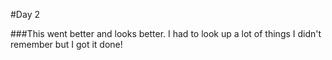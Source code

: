 #Day 2

###This went better and looks better. I had to look up a lot of things I didn't remember but I got it done!
